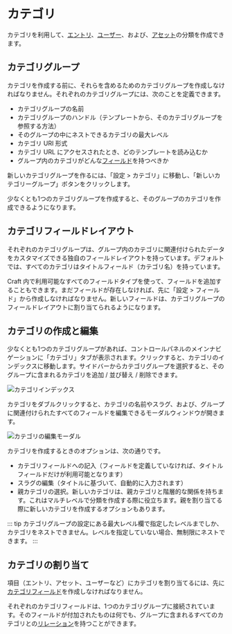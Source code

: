 # カテゴリ

カテゴリを利用して、[エントリ](sections-and-entries.md)、[ユーザー](users.md)、および、[アセット](assets.md)の分類を作成できます。

## カテゴリグループ

カテゴリを作成する前に、それらを含めるためのカテゴリグループを作成しなければなりません。それぞれのカテゴリグループには、次のことを定義できます。

* カテゴリグループの名前
* カテゴリグループのハンドル（テンプレートから、そのカテゴリグループを参照する方法）
* そのグループの中にネストできるカテゴリの最大レベル
* カテゴリ URI 形式
* カテゴリ URL にアクセスされたとき、どのテンプレートを読み込むか
* グループ内のカテゴリがどんな[フィールド](fields.md)を持つべきか

新しいカテゴリグループを作るには、「設定 > カテゴリ」に移動し、「新しいカテゴリーグループ」ボタンをクリックします。

少なくとも1つのカテゴリグループを作成すると、そのグループのカテゴリを作成できるようになります。

## カテゴリフィールドレイアウト

それぞれのカテゴリグループは、グループ内のカテゴリに関連付けられたデータをカスタマイズできる独自のフィールドレイアウトを持っています。デフォルトでは、すべてのカテゴリはタイトルフィールド（カテゴリ名）を持っています。

Craft 内で利用可能なすべてのフィールドタイプを使って、フィールドを追加することもできます。まだフィールドが存在しなければ、先に「設定 > フィールド」から作成しなければなりません。新しいフィールドは、カテゴリグループのフィールドレイアウトに割り当てられるようになります。

## カテゴリの作成と編集

少なくとも1つのカテゴリグループがあれば、コントロールパネルのメインナビゲーションに「カテゴリ」タブが表示されます。クリックすると、カテゴリのインデックスに移動します。サイドバーからカテゴリグループを選択すると、そのグループに含まれるカテゴリを追加 / 並び替え / 削除できます。

![カテゴリインデックス](./images/categories-category-index.png)

カテゴリをダブルクリックすると、カテゴリの名前やスラグ、および、グループに関連付けられたすべてのフィールドを編集できるモーダルウィンドウが開きます。

![カテゴリの編集モーダル](./images/categories-edit-popup.png)

カテゴリを作成するときのオプションは、次の通りです。

* カテゴリフィールドへの記入（フィールドを定義していなければ、タイトルフィールドだけが利用可能となります）
* スラグの編集（タイトルに基づいて、自動的に入力されます）
* 親カテゴリの選択。新しいカテゴリは、親カテゴリと階層的な関係を持ちます。これはマルチレベルで分類を作成する際に役立ちます。親を割り当てる際に新しいカテゴリを作成するオプションもあります。

::: tip カテゴリグループの設定にある最大レベル欄で指定したレベルまでしか、カテゴリをネストできません。レベルを指定していない場合、無制限にネストできます。 :::

## カテゴリの割り当て

項目（エントリ、アセット、ユーザーなど）にカテゴリを割り当てるには、先に[カテゴリフィールド](categories-fields.md)を作成しなければなりません。

それぞれのカテゴリフィールドは、1つのカテゴリグループに接続されています。そのフィールドが付加されたものは何でも、グループに含まれるすべてのカテゴリとの[リレーション](relations.md)を持つことができます。